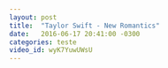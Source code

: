 ```yaml
---
layout: post
title:  "Taylor Swift - New Romantics"
date:   2016-06-17 20:41:00 -0300
categories: teste
video_id: wyK7YuwUWsU
---
```



